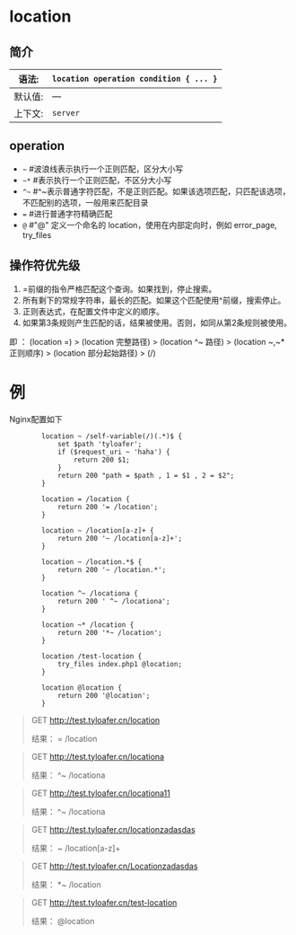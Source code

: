 # location

## 简介

| 语法:   | `location operation condition { ... }` |
| ------- | -------------------------------------- |
| 默认值: | —                                      |
| 上下文: | `server`                               |

## operation
- `~`      #波浪线表示执行一个正则匹配，区分大小写
- `~*`    #表示执行一个正则匹配，不区分大小写
- `^~`    #^~表示普通字符匹配，不是正则匹配。如果该选项匹配，只匹配该选项，不匹配别的选项，一般用来匹配目录
- `=`      #进行普通字符精确匹配
- `@`     #"@" 定义一个命名的 location，使用在内部定向时，例如 error_page, try_files



## 操作符优先级

1. =前缀的指令严格匹配这个查询。如果找到，停止搜索。
2. 所有剩下的常规字符串，最长的匹配。如果这个匹配使用^前缀，搜索停止。
3. 正则表达式，在配置文件中定义的顺序。
4. 如果第3条规则产生匹配的话，结果被使用。否则，如同从第2条规则被使用。

即 ： (location =) > (location 完整路径) > (location ^~ 路径) > (location ~,~* 正则顺序) > (location 部分起始路径) > (/) 



# 例

Nginx配置如下

~~~
        location ~ /self-variable(/)(.*)$ {
            set $path 'tyloafer';
            if ($request_uri ~ 'haha') {
                return 200 $1;
            }
            return 200 "path = $path , 1 = $1 , 2 = $2";
        }

        location = /location {
            return 200 '= /location';
        }

        location ~ /location[a-z]+ {
            return 200 '~ /location[a-z]+';
        }

        location ~ /location.*$ {
            return 200 '~ /location.*';
        }

        location ^~ /locationa {
            return 200 ' ^~ /locationa';
        }

        location ~* /location {
            return 200 '*~ /location';
        }

        location /test-location {
            try_files index.php1 @location;
        }

        location @location {
            return 200 '@location';
        }
~~~

> GET http://test.tyloafer.cn/location
>
> 结果： = /location 

>GET http://test.tyloafer.cn/locationa
>
>结果： ^~ /locationa 

> GET http://test.tyloafer.cn/locationa11
>
> 结果： ^~ /locationa

> GET http://test.tyloafer.cn/locationzadasdas
>
> 结果： ~ /location[a-z]+

> GET http://test.tyloafer.cn/Locationzadasdas
>
> 结果： *~ /location

> GET http://test.tyloafer.cn/test-location
>
> 结果： @location 

